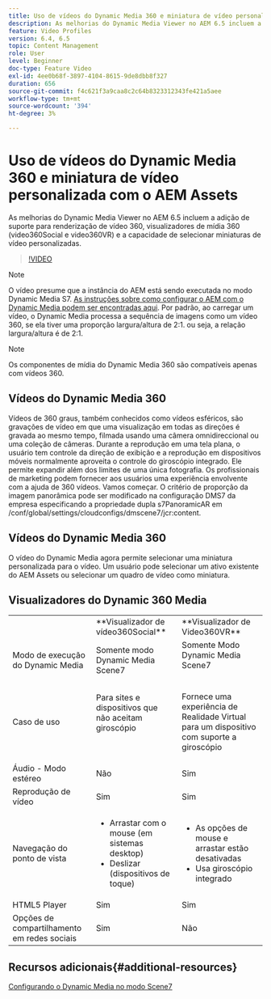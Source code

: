 ```yaml
---
title: Uso de vídeos do Dynamic Media 360 e miniatura de vídeo personalizada com o AEM Assets
description: As melhorias do Dynamic Media Viewer no AEM 6.5 incluem a adição de suporte para renderização de vídeo 360, visualizadores de mídia 360 (video360Social e video360VR) e a capacidade de selecionar miniaturas de vídeo personalizadas.
feature: Video Profiles
version: 6.4, 6.5
topic: Content Management
role: User
level: Beginner
doc-type: Feature Video
exl-id: 4ee0b68f-3897-4104-8615-9de8dbb8f327
duration: 656
source-git-commit: f4c621f3a9caa8c2c64b8323312343fe421a5aee
workflow-type: tm+mt
source-wordcount: '394'
ht-degree: 3%

---
```


# Uso de vídeos do Dynamic Media 360 e miniatura de vídeo personalizada com o AEM Assets

As melhorias do Dynamic Media Viewer no AEM 6.5 incluem a adição de suporte para renderização de vídeo 360, visualizadores de mídia 360 (video360Social e video360VR) e a capacidade de selecionar miniaturas de vídeo personalizadas.

>[!VIDEO](https://video.tv.adobe.com/v/26391?quality=12&learn=on)

>[!NOTE]
>
>O vídeo presume que a instância do AEM está sendo executada no modo Dynamic Media S7.  [As instruções sobre como configurar o AEM com o Dynamic Media podem ser encontradas aqui](https://helpx.adobe.com/br/experience-manager/6-3/assets/using/config-dynamic-fp-14410.html). Por padrão, ao carregar um vídeo, o Dynamic Media processa a sequência de imagens como um vídeo 360, se ela tiver uma proporção largura/altura de 2:1. ou seja, a relação largura/altura é de 2:1.

>[!NOTE]
>
>Os componentes de mídia do Dynamic Media 360 são compatíveis apenas com vídeos 360.

## Vídeos do Dynamic Media 360

Vídeos de 360 graus, também conhecidos como vídeos esféricos, são gravações de vídeo em que uma visualização em todas as direções é gravada ao mesmo tempo, filmada usando uma câmera omnidireccional ou uma coleção de câmeras. Durante a reprodução em uma tela plana, o usuário tem controle da direção de exibição e a reprodução em dispositivos móveis normalmente aproveita o controle do giroscópio integrado.  Ele permite expandir além dos limites de uma única fotografia. Os profissionais de marketing podem fornecer aos usuários uma experiência envolvente com a ajuda de 360 vídeos.  Vamos começar. O critério de proporção da imagem panorâmica pode ser modificado na configuração DMS7 da empresa especificando a propriedade dupla s7PanoramicAR em /conf/global/settings/cloudconfigs/dmscene7/jcr:content.

## Vídeos do Dynamic Media 360

O vídeo do Dynamic Media agora permite selecionar uma miniatura personalizada para o vídeo. Um usuário pode selecionar um ativo existente do AEM Assets ou selecionar um quadro de vídeo como miniatura.

## Visualizadores do Dynamic 360 Media

<table> 
 <tbody>
   <tr>
      <td> </td>
      <td>**Visualizador de vídeo360Social**</td>
      <td>**Visualizador de Video360VR**</td>
   </tr>
   <tr>
      <td>Modo de execução do Dynamic Media</td>
      <td>Somente modo Dynamic Media Scene7</td>
      <td>Somente Modo Dynamic Media Scene7<br>
         <br>
      </td>
   </tr>
   <tr>
      <td>Caso de uso</td>
      <td>
         <p>Para sites e dispositivos que não aceitam giroscópio</p>
         <p> </p>
      </td>
      <td>
         <p>Fornece uma experiência de Realidade Virtual para um dispositivo com suporte a giroscópio </p>
      </td>
   </tr>
   <tr>
      <td>Áudio - Modo estéreo</td>
      <td>Não</td>
      <td>Sim</td>
   </tr>
   <tr>
      <td>Reprodução de vídeo</td>
      <td>Sim</td>
      <td>Sim</td>
   </tr>
   <tr>
      <td>Navegação do ponto de vista</td>
      <td>
         <ul>
            <li>Arrastar com o mouse (em sistemas desktop)</li>
            <li>Deslizar (dispositivos de toque)</li>
         </ul>
      </td>
      <td>
         <ul>
            <li>As opções de mouse e arrastar estão desativadas</li>
            <li>Usa giroscópio integrado</li>
         </ul>
      </td>
   </tr>
   <tr>
      <td>HTML5 Player</td>
      <td>Sim</td>
      <td>Sim</td>
   </tr>
   <tr>
      <td>Opções de compartilhamento em redes sociais</td>
      <td>Sim</td>
      <td>Não</td>
   </tr>
</tbody>
</table>

## Recursos adicionais{#additional-resources}

[Configurando o Dynamic Media no modo Scene7](https://helpx.adobe.com/experience-manager/6-5/assets/using/config-dms7.html)
